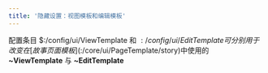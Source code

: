 ```yaml
---
title: '隐藏设置：视图模板和编辑模板'
---
```


配置条目 $:/config/ui/ViewTemplate 和 $:/config/ui/EditTemplate 可分别用于改变在[故事页面模板]($:/core/ui/PageTemplate/story)中使用的 **~ViewTemplate** 与 **~EditTemplate** 
